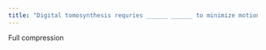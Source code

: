 ```yaml
---
title: "Digital tomosynthesis requries ______ ______ to minimize motion artifacts during the long scan times."
---
```

Full compression

